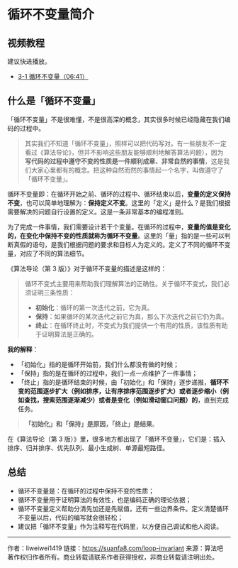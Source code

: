 # 循环不变量简介

## 视频教程

建议快进播放。

- [3-1 循环不变量（06:41）](https://www.bilibili.com/video/BV1Jg411M7Lp?p=1)

## 什么是「循环不变量」

「循环不变量」不是很难懂，不是很高深的概念，其实很多时候已经隐藏在我们编码的过程中。

> 其实我们不知道「循环不变量」，照样可以把代码写对。有一些朋友不一定看过《算法导论》，但并不影响这些朋友能够顺利地解答算法问题），因为 **写代码的过程中遵守不变的性质是一件顺利成章、非常自然的事情**，这是我们大家心里都有的概念。把这种自然而然的事情起一个名字，叫做遵守了「循环不变量」。

循环不变量即：在循环开始之前、循环的过程中、循环结束以后，**变量的定义保持不变**，也可以简单地理解为：**保持定义不变**。这里的「定义」是什么？是我们根据需要解决的问题自行设置的定义。这是一条非常基本的编程准则。

为了完成一件事情，我们需要设计若干个变量。在循环的过程中，**变量的值是变化的，在变化中保持不变的性质就称为循环不变量**。这里的「量」指的是一些可以判断真假的语句，是我们根据问题的要求和目标人为定义的。定义了不同的循环不变量，对应了不同的算法细节。

《算法导论（第 3 版）》对于循环不变量的描述是这样的：

> 循环不变式主要用来帮助我们理解算法的正确性。关于循环不变式，我们必须证明三条性质：
>
> - **初始化**：循环的第一次迭代之前，它为真。
>- **保持**：如果循环的某次迭代之前它为真，那么下次迭代之前它仍为真。
> - **终止**：在循环终止时，不变式为我们提供一个有用的性质，该性质有助于证明算法是正确的。

**我的解释**：

- 「初始化」指的是循环开始前，我们什么都没有做的时候；
- 「保持」指的是在循环的过程中，我们一点一点维护了一件事情；
- 「终止」指的是循环结束的时候，由「初始化」和「保持」逐步递推，**循环不变的范围逐步扩大（例如排序，让有序排序范围逐步扩大）或者逐步缩小（例如查找，搜索范围逐渐减少）或者是变化（例如滑动窗口问题）的**，直到完成任务。

> **「初始化」和「保持」是原因，「终止」是结果**。

在《算法导论（第 3 版）》里，很多地方都出现了「循环不变量」，它们是：插入排序、归并排序、优先队列、最小生成树、单源最短路径。

## 总结

- 循环不变量是：在循环的过程中保持不变的性质；
- 循环不变量用于证明算法的有效性，也是编码正确的理论依据；
- 循环不变量定义帮助分清先加还是先赋值，还有一些边界条件。定义清楚循环不变量以后，代码的编写就会很轻松；
- 建议把「循环不变量」作为注释写在代码里，以方便自己调试和他人阅读。




---

作者：liweiwei1419
链接：https://suanfa8.com/loop-invariant
来源：算法吧
著作权归作者所有。商业转载请联系作者获得授权，非商业转载请注明出处。